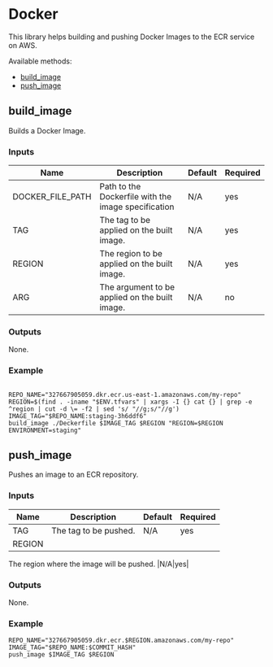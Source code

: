 # Docker

This library helps building and pushing Docker Images to the ECR service on AWS.

Available methods:
- [build_image](#build_image)
- [push_image](#push_image)

<a name="build_image"></a>

## build_image

Builds a Docker Image.

### Inputs

|Name|Description|Default|Required|
|----|-----------|-------|--------|
|DOCKER_FILE_PATH|Path to the Dockerfile with the image specification|N/A|yes|
|TAG|The tag to be applied on the built image.|N/A|yes|
|REGION|The region to be applied on the built image.|N/A|yes|
|ARG|The argument to be applied on the built image.|N/A|no|

### Outputs

None.

### Example

```

REPO_NAME="327667905059.dkr.ecr.us-east-1.amazonaws.com/my-repo"
REGION=$(find . -iname "$ENV.tfvars" | xargs -I {} cat {} | grep -e ^region | cut -d \= -f2 | sed 's/ "//g;s/"//g')
IMAGE_TAG="$REPO_NAME:staging-3h6ddf6"
build_image ./Deckerfile $IMAGE_TAG $REGION "REGION=$REGION ENVIRONMENT=staging"
```

<a name="push_image"></a>

## push_image

Pushes an image to an ECR repository.

### Inputs

|Name|Description|Default|Required|
|----|-----------|-------|--------|
|TAG|The tag to be pushed.|N/A|yes|
|REGION| 
The region where the image will be pushed.
|N/A|yes|


### Outputs

None.

### Example

```
REPO_NAME="327667905059.dkr.ecr.$REGION.amazonaws.com/my-repo"
IMAGE_TAG="$REPO_NAME:$COMMIT_HASH"
push_image $IMAGE_TAG $REGION
```

